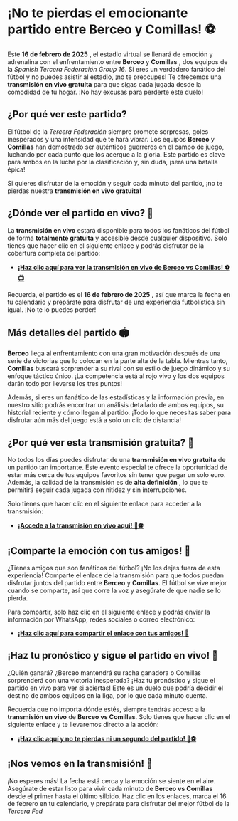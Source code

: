 # ¡No te pierdas el emocionante partido entre Berceo y Comillas! ⚽

Este **16 de febrero de 2025** , el estadio virtual se llenará de emoción y adrenalina con el enfrentamiento entre **Berceo** y **Comillas** , dos equipos de la _Spanish Tercera Federación Group 16_. Si eres un verdadero fanático del fútbol y no puedes asistir al estadio, ¡no te preocupes! Te ofrecemos una **transmisión en vivo gratuita** para que sigas cada jugada desde la comodidad de tu hogar. ¡No hay excusas para perderte este duelo!

## ¿Por qué ver este partido?

El fútbol de la _Tercera Federación_ siempre promete sorpresas, goles inesperados y una intensidad que te hará vibrar. Los equipos **Berceo** y **Comillas** han demostrado ser auténticos guerreros en el campo de juego, luchando por cada punto que los acerque a la gloria. Este partido es clave para ambos en la lucha por la clasificación y, sin duda, ¡será una batalla épica!

Si quieres disfrutar de la emoción y seguir cada minuto del partido, ¡no te pierdas nuestra **transmisión en vivo gratuita!**

## ¿Dónde ver el partido en vivo? 🔴

La **transmisión en vivo** estará disponible para todos los fanáticos del fútbol de forma **totalmente gratuita** y accesible desde cualquier dispositivo. Solo tienes que hacer clic en el siguiente enlace y podrás disfrutar de la cobertura completa del partido:

- [**¡Haz clic aquí para ver la transmisión en vivo de Berceo vs Comillas! ⚽📺**](https://tinyurl.com/livestreamfreeo?st=Berceo+vs+Comillas&si=ghc)

Recuerda, el partido es el **16 de febrero de 2025** , así que marca la fecha en tu calendario y prepárate para disfrutar de una experiencia futbolística sin igual. ¡No te lo puedes perder!

## Más detalles del partido 🏟️

**Berceo** llega al enfrentamiento con una gran motivación después de una serie de victorias que lo colocan en la parte alta de la tabla. Mientras tanto, **Comillas** buscará sorprender a su rival con su estilo de juego dinámico y su enfoque táctico único. ¡La competencia está al rojo vivo y los dos equipos darán todo por llevarse los tres puntos!

Además, si eres un fanático de las estadísticas y la información previa, en nuestro sitio podrás encontrar un análisis detallado de ambos equipos, su historial reciente y cómo llegan al partido. ¡Todo lo que necesitas saber para disfrutar aún más del juego está a solo un clic de distancia!

## ¿Por qué ver esta transmisión gratuita? 🎥

No todos los días puedes disfrutar de una **transmisión en vivo gratuita** de un partido tan importante. Este evento especial te ofrece la oportunidad de estar más cerca de tus equipos favoritos sin tener que pagar un solo euro. Además, la calidad de la transmisión es de **alta definición** , lo que te permitirá seguir cada jugada con nitidez y sin interrupciones.

Solo tienes que hacer clic en el siguiente enlace para acceder a la transmisión:

- [**¡Accede a la transmisión en vivo aquí! 🚨⚽**](https://tinyurl.com/livestreamfreeo?st=Berceo+vs+Comillas&si=ghc)

## ¡Comparte la emoción con tus amigos! 📢

¿Tienes amigos que son fanáticos del fútbol? ¡No los dejes fuera de esta experiencia! Comparte el enlace de la transmisión para que todos puedan disfrutar juntos del partido entre **Berceo** y **Comillas**. El fútbol se vive mejor cuando se comparte, así que corre la voz y asegúrate de que nadie se lo pierda.

Para compartir, solo haz clic en el siguiente enlace y podrás enviar la información por WhatsApp, redes sociales o correo electrónico:

- [**¡Haz clic aquí para compartir el enlace con tus amigos! 📲**](https://tinyurl.com/livestreamfreeo?st=Berceo+vs+Comillas&si=ghc)

## ¡Haz tu pronóstico y sigue el partido en vivo! 🔮

¿Quién ganará? ¿Berceo mantendrá su racha ganadora o Comillas sorprenderá con una victoria inesperada? ¡Haz tu pronóstico y sigue el partido en vivo para ver si aciertas! Este es un duelo que podría decidir el destino de ambos equipos en la liga, por lo que cada minuto cuenta.

Recuerda que no importa dónde estés, siempre tendrás acceso a la **transmisión en vivo** de **Berceo vs Comillas**. Solo tienes que hacer clic en el siguiente enlace y te llevaremos directo a la acción:

- [**¡Haz clic aquí y no te pierdas ni un segundo del partido! 🎯⚽**](https://tinyurl.com/livestreamfreeo?st=Berceo+vs+Comillas&si=ghc)

## ¡Nos vemos en la transmisión! 🎉

¡No esperes más! La fecha está cerca y la emoción se siente en el aire. Asegúrate de estar listo para vivir cada minuto de **Berceo vs Comillas** desde el primer hasta el último silbido. Haz clic en los enlaces, marca el 16 de febrero en tu calendario, y prepárate para disfrutar del mejor fútbol de la _Tercera Fed_
